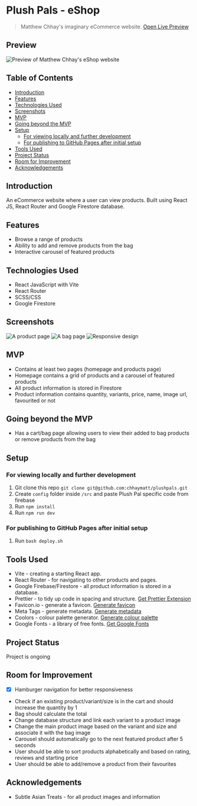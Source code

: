 # Plush Pals - eShop <!-- omit in toc -->

> Matthew Chhay's imaginary eCommerce website.
> [Open Live Preview](https://chhaymatt.github.io/plushpals/)

## Preview <!-- omit in toc -->

![Preview of Matthew Chhay's eShop website](https://i.imgur.com/TPHIERK.png)

## Table of Contents <!-- omit in toc -->

-   [Introduction](#introduction)
-   [Features](#features)
-   [Technologies Used](#technologies-used)
-   [Screenshots](#screenshots)
-   [MVP](#mvp)
-   [Going beyond the MVP](#going-beyond-the-mvp)
-   [Setup](#setup)
    -   [For viewing locally and further development](#for-viewing-locally-and-further-development)
    -   [For publishing to GitHub Pages after initial setup](#for-publishing-to-github-pages-after-initial-setup)
-   [Tools Used](#tools-used)
-   [Project Status](#project-status)
-   [Room for Improvement](#room-for-improvement)
-   [Acknowledgements](#acknowledgements)

## Introduction

An eCommerce website where a user can view products. Built using React JS, React Router and Google Firestore database.

## Features

-   Browse a range of products
-   Ability to add and remove products from the bag
-   Interactive carousel of featured products

## Technologies Used

-   React JavaScript with Vite
-   React Router
-   SCSS/CSS
-   Google Firestore

## Screenshots

![A product page](https://i.imgur.com/8f0gCU0.png)
![A bag page](https://i.imgur.com/HUMimHq.png)
![Responsive design](https://i.imgur.com/NJzbTJI.png)

## MVP

-   Contains at least two pages (homepage and products page)
-   Homepage contains a grid of products and a carousel of featured products
-   All product information is stored in Firestore
-   Product information contains quantity, variants, price, name, image url, favourited or not

## Going beyond the MVP

-   Has a cart/bag page allowing users to view their added to bag products or remove products from the bag

## Setup

### For viewing locally and further development

1. Git clone this repo `git clone git@github.com:chhaymatt/plushpals.git`
2. Create `config` folder inside `/src` and paste Plush Pal specific code from firebase
3. Run `npm install`
4. Run `npm run dev`

### For publishing to GitHub Pages after initial setup

1. Run `bash deploy.sh`

## Tools Used

-   Vite - creating a starting React app.
-   React Router - for navigating to other products and pages.
-   Google Firebase/Firestore - all product information is stored in a database.
-   Prettier - to tidy up code in spacing and structure. [Get Prettier Extension](https://marketplace.visualstudio.com/items?itemName=esbenp.prettier-vscode)
-   Favicon.io - generate a favicon. [Generate favicon](https://favicon.io/favicon-generator/)
-   Meta Tags - generate metadata. [Generate metadata](https://metatags.io/)
-   Coolors - colour palette generator. [Generate colour palette](https://coolors.co/generate)
-   Google Fonts - a library of free fonts. [Get Google Fonts](https://fonts.google.com/)

## Project Status

Project is ongoing

## Room for Improvement

-   [x] Hamburger navigation for better responsiveness
-   Check if an existing product/variant/size is in the cart and should increase the quantity by 1
-   Bag should calculate the total
-   Change database structure and link each variant to a product image
-   Change the main product image based on the variant and size and associate it with the bag image
-   Carousel should automatically go to the next featured product after 5 seconds
-   User should be able to sort products alphabetically and based on rating, reviews and starting price
-   User should be able to add/remove a product from their favourites

## Acknowledgements

-   Subtle Asian Treats - for all product images and information
